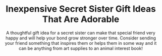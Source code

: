 ---
layout: post
title: Inexpensive Secret Sister Gift Ideas That Are Adorable
subtitle: A thoughtful gift idea for a secret sister can make that special friend very happy and will help your bond grow stronger over time. Consider sending your friend something that inspires them or helps them in some way and it can be anything from art supplies to an animal interest book!
header-img: "img/post/2023/09/copied/medium_secret_sister_gift_ideas_45d04f8364.jpg"
header-style: text
permalink: "/secret-sister-gift-ideas/"
catalog: true
tags:
  - Recipients 
  - Men
---     